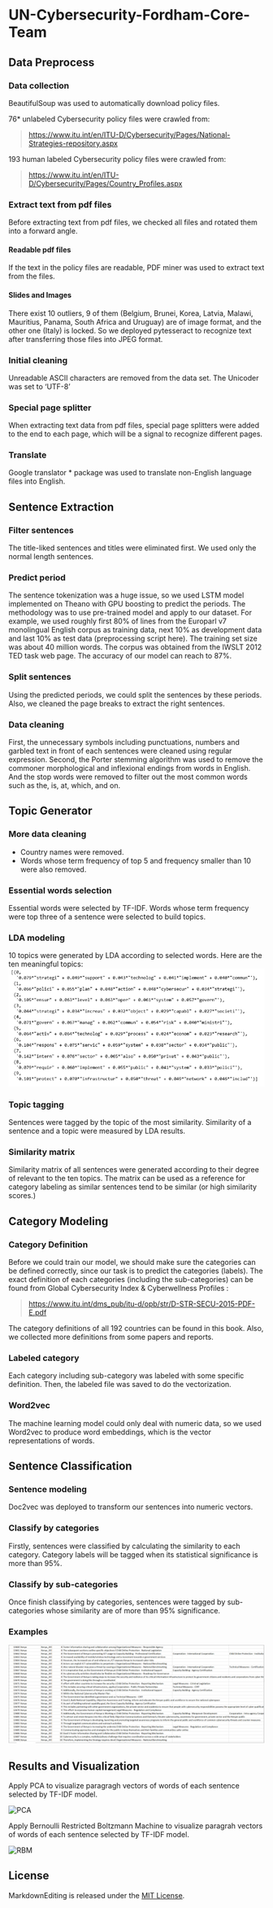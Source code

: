 # UN-Cybersecurity-Fordham-Core-Team
## Data Preprocess
### Data collection
BeautifulSoup was used to automatically download policy files.

76* unlabeled Cybersecurity policy files were crawled from:
>https://www.itu.int/en/ITU-D/Cybersecurity/Pages/National-Strategies-repository.aspx

193 human labeled Cybersecurity policy files were crawled from:
>https://www.itu.int/en/ITU-D/Cybersecurity/Pages/Country_Profiles.aspx

### Extract text from pdf files
Before extracting text from pdf files, we checked all files and rotated them into a forward angle.  

#### Readable pdf files
If the text in the policy files are readable, PDF miner was used to extract text from the files.

#### Slides and Images
There exist 10 outliers, 9 of them (Belgium, Brunei, Korea, Latvia, Malawi, Mauritius, Panama, South Africa and Uruguay) are of image format, and the other one (Italy) is locked. So we deployed pytesseract to recognize text after transferring those files into JPEG format.

### Initial cleaning
Unreadable ASCII characters are removed from the data set.
The Unicoder was set to ‘UTF-8’

### Special page splitter
When extracting text data from pdf files, special page splitters were added to the end to each page, which will be a signal to recognize different pages.

### Translate
Google translator * package was used to translate non-English language files into English.

## Sentence Extraction
### Filter sentences
The title-liked sentences and titles were eliminated first. We used only the normal length sentences.
### Predict period
The sentence tokenization was a huge issue, so we used LSTM model implemented on Theano  with GPU boosting to predict the periods. The methodology was to use pre-trained model and apply to our dataset. For example, we used roughly first 80% of lines from the Europarl v7 monolingual English corpus as training data, next 10% as development data and last 10% as test data (preprocessing script here). The training set size was about 40 million words. The corpus was obtained from the IWSLT 2012 TED task web page. The accuracy of our model can reach to 87%.
### Split sentences
Using the predicted periods, we could split the sentences by these periods. Also, we cleaned the page breaks to extract the right sentences.
### Data cleaning
First, the unnecessary symbols including punctuations, numbers and garbled text in front of each sentences were cleaned using regular expression.
Second, the Porter stemming algorithm was used to remove the commoner morphological and inflexional endings from words in English. And the stop words were removed to filter out the most common words such as the, is, at, which, and on.

## Topic Generator
### More data cleaning
- Country names were removed. 
- Words whose term frequency of top 5 and frequency smaller than 10 were also removed.

### Essential words selection
Essential words were selected by TF-IDF. Words whose term frequency were top three of a sentence were selected to build topics.

### LDA modeling
10 topics were generated by LDA according to selected words.
Here are the ten meaningful topics:
![LDA][LDA]

### Topic tagging
Sentences were tagged by the topic of the most similarity. Similarity of a sentence and a topic were measured by LDA results.

### Similarity matrix
Similarity matrix of all sentences were generated according to their degree of relevant to the ten topics. The matrix can be used as a reference for category labeling as similar sentences tend to be similar (or high similarity scores.)

## Category Modeling
### Category Definition
Before we could train our model, we should make sure the categories can be defined correctly, since our task is to predict the categories (labels). The exact definition of each categories (including the sub-categories) can be found from Global Cybersecurity Index & Cyberwellness Profiles :
> https://www.itu.int/dms_pub/itu-d/opb/str/D-STR-SECU-2015-PDF-E.pdf  

The category definitions of all 192 countries can be found in this book. Also, we collected more definitions from some papers and reports. 
### Labeled category
Each category including sub-category was labeled with some specific definition. Then, the labeled file was saved to do the vectorization. 
### Word2vec
The machine learning model could only deal with numeric data, so we used Word2vec to produce word embeddings, which is the vector representations of words. 

## Sentence Classification
### Sentence modeling
Doc2vec was deployed to transform our sentences into numeric vectors.

### Classify by categories
Firstly, sentences were classified by calculating the similarity to each category. Category labels will be tagged when its statistical significance is more than 95%.

### Classify by sub-categories
Once finish classifying by categories, sentences were tagged by sub-categories whose similarity  are of more than 95% significance.

### Examples
![example][sentence_example]

## Results and Visualization
Apply PCA to visualize paragragh vectors of words of each sentence selected by TF-IDF model.

![PCA][DOC_PCA]

Apply Bernoulli Restricted Boltzmann Machine to visualize paragrah vectors of words of each sentence selected by TF-IDF model.

![RBM][DOC_RBM]
## License
MarkdownEditing is released under the [MIT License][opensource].

[sentence_example]: https://github.com/AFinalExam/UN-Cybersecurity-Fordham-Core-Team/blob/master/4%20Pictures/Result%20Sample.jpg
[opensource]: http://www.opensource.org/licenses/MIT
[LDA]: https://github.com/AFinalExam/UN-Cybersecurity-Fordham-Core-Team/blob/master/4%20Pictures/Topics.png
[DOC_PCA]: https://github.com/Clark934/UN-Cybersecurity-Fordham-Core-Team/blob/master/4%20Pictures/DOC2VEC_PCA.png
[DOC_RBM]: https://github.com/Clark934/UN-Cybersecurity-Fordham-Core-Team/blob/master/4%20Pictures/DOC2VEC_RBM.png

